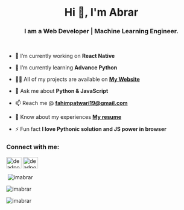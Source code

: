 <h1 align="center">Hi 👋, I'm Abrar</h1>

<h3 align="center">I am a Web Developer | Machine Learning Engineer.</h3>

<!-- <p align="left" margin-bottom="10px"> <img src="https://komarev.com/ghpvc/?username=abrarfahim19&label=Profile%20views&color=0e75b6&style=flat" alt="Abrar Fahim" /> </p> -->

<p margin-bottom="10px">&nbsp</p>

- 🔭 I’m currently working on **React Native**

- 🌱 I’m currently learning **Advance Python**

- 👨‍💻 All of my projects are available on  <a href="https://abrar-fahim.web.app/" target="blank"> **My Website**</a>


- 💬 Ask me about **Python & JavaScript**

- 📫 Reach me @ **fahimpatwari19@gmail.com**

- 📄 Know about my experiences <a href="https://drive.google.com/file/d/1lkFzXwYdLYqybt2DnLO32J0K7bYxC2OD/view?usp=sharing" target="blank"> **My resume**</a>
- ⚡ Fun fact **I love Pythonic solution and JS power in browser**

<h3 align="left">Connect with me:</h3>
<p align="left">
<a href="https://fb.com/b00ring" target="blank"><img align="center" src="https://firebasestorage.googleapis.com/v0/b/profile2-66046.appspot.com/o/Facebook.svg?alt=media&token=d407bf0a-635d-4e67-8682-996a5e035507" alt="deadpool.zrx.9" height="30" width="40" /></a>
<a href="https://www.linkedin.com/in/imabrar/" target="blank"><img align="center" src="https://firebasestorage.googleapis.com/v0/b/profile2-66046.appspot.com/o/linkedin.svg?alt=media&token=0614638e-c505-4220-8f62-d6d39a063ba4" alt="deadpoolzrx" height="30" width="40" /></a>
</p>



<p>&nbsp;<img align="center" src="https://github-readme-stats.vercel.app/api?username=abrarfahim19&show_icons=true&locale=en" alt="imabrar" /></p>

<p><img align="center" src="https://github-readme-streak-stats.herokuapp.com/?user=abrarfahim19&" alt="imabrar" /></p>
<p><img align="center" src="https://badges.strrl.dev/visits/abrarfahim19/abrarfahim19?style=for-the-badge&color=eb1b0c" alt="imabrar" /></p>
